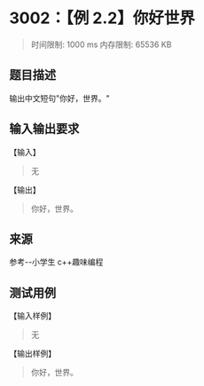 # 3002：【例 2.2】你好世界

> 时间限制: 1000 ms
> 内存限制: 65536 KB

## 题目描述

输出中文短句"你好，世界。"

## 输入输出要求

【输入】

> 无

【输出】

> 你好，世界。

## 来源

参考--小学生 c++趣味编程

## 测试用例

【输入样例】

> 无

【输出样例】

> 你好，世界。
